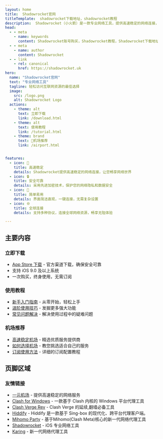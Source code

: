 ```yaml
---
layout: home
title:  Shadowrocket官网
titleTemplate:  shadowrocket下载地址，shadowrocket教程
description:  Shadowrocket（小火箭）是一款专业网络工具，提供高速稳定的网络连接，帮助用户轻松访问互联网资源。
head:
  - - meta
    - name: keywords
      content: Shadowrocket账号购买，Shadowrocket教程，Shadowrocket下载地址，Shadowrocket官网,Shadowrocket安装,Shadowrocket成品号,Shadowrocket共享账号,苹果小火箭账号,shadowrocket小火箭购买
  - - meta
    - name: author
      content: Shadowrocket
  - - link
    - rel: canonical
      href: https://shadowrocket.uk
hero:
  name: "Shadowrocket官网"
  text: "专业网络工具"
  tagline: 轻松访问互联网资源的最佳选择
  image:
    src: /logo.png
    alt: Shadowrocket Logo
  actions:
    - theme: alt
      text: 立即下载
      link: /download.html
    - theme: alt
      text: 使用教程
      link: /tutorial.html
    - theme: brand
      text: 🎉机场推荐
      link: /airport.html


features:
  - icon: 🚀
    title: 高速稳定
    details: Shadowrocket提供高速稳定的网络连接，让您畅享网络世界
  - icon: 🔒
    title: 安全可靠
    details: 采用先进加密技术，保护您的网络隐私和数据安全
  - icon: 📱
    title: 简单易用
    details: 界面简洁直观，一键连接，无需复杂设置
  - icon: 🌐
    title: 全球连接
    details: 支持多种协议，连接全球网络资源，畅享无阻体验

---
```


## 主要内容

### 立即下载

- [App Store 下载](https://apps.apple.com/app/id932747118) - 官方渠道下载，确保安全可靠
- 支持 iOS 9.0 及以上系统
- 一次购买，终身使用，无需订阅

### 使用教程

- [新手入门指南](https://shadowrocket.uk/tutorial.html#新手入门) - 从零开始，轻松上手
- [进阶使用技巧](https://shadowrocket.uk/tutorial.html#进阶使用) - 发掘更多强大功能
- [常见问题解决](https://shadowrocket.uk/faq.html) - 解决使用过程中的疑难问题

### 机场推荐

- [高速稳定机场](https://shadowrocket.uk/airport.html#推荐机场) - 精选优质服务提供商
- [如何选择机场](https://shadowrocket.uk/airport.html#选择指南) - 教您挑选适合自己的服务
- [订阅使用方法](https://shadowrocket.uk/airport.html#订阅教程) - 详细的订阅配置教程

## 页脚区域

### 友情链接

- [一元机场](https://1yuan.uk/) - 提供高速稳定的网络服务
- [Clash for Windows](https://clashcn.org) - 一款基于 Clash 内核的 Windows 平台代理工具
- [Clash Verge Rev](https://clash-verge-rev.org) - Clash Verge 的延续,翻墙必备工具
- [Hiddify](https://hiddifycn.org) - Hiddify 是一款基于 Sing-box 的现代化、跨平台代理客户端。
- [Mihomo Party](https://mihomo.bid) - 基于Mihomo(Clash Meta)核心的新一代网络代理工具
- [Shadowrocket](https://shadowrocket.uk) - iOS 专业网络工具
- [Karing](https://karing.uk) - 新一代网络代理工具
